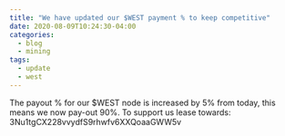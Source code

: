 ```yaml
---
title: "We have updated our $WEST payment % to keep competitive"
date: 2020-08-09T10:24:30-04:00
categories:
  - blog
  - mining
tags:
  - update
  - west
---
```


The payout % for our $WEST node is increased by 5% from today, this means we now pay-out 90%.
To support us lease towards: 3Nu1tgCX228vvydfS9rhwfv6XXQoaaGWW5v
